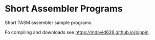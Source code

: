 # Short Assembler Programs

Short TASM assembler sample programs.

Fo compiling and downloads see https://mdavid626.github.io/pippin.
